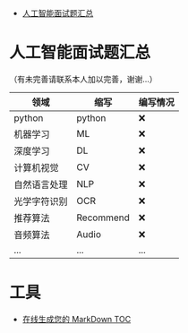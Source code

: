 - [人工智能面试题汇总](#---------)



# 人工智能面试题汇总
（有未完善请联系本人加以完善，谢谢...）

|领域|缩写|编写情况|
|---|---|---|
|python|python|❌|
|机器学习|ML|❌|
|深度学习|DL|❌|
|计算机视觉|CV|❌|
|自然语言处理|NLP|❌|
|光学字符识别|OCR|❌|
|推荐算法|Recommend|❌|
|音频算法|Audio|❌|
|...|...|...|


# 工具
- [在线生成您的 MarkDown TOC](https://ecotrust-canada.github.io/markdown-toc/)









<style>
table
{
    margin: auto;
}
</style>
